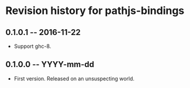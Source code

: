# Revision history for pathjs-bindings

## 0.1.0.1  -- 2016-11-22

* Support ghc-8.

## 0.1.0.0  -- YYYY-mm-dd

* First version. Released on an unsuspecting world.
